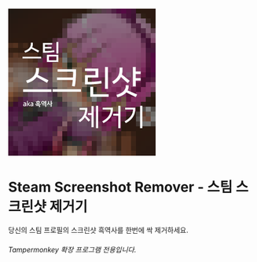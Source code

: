 ![Introduction](.res/logo.png)

# Steam Screenshot Remover - 스팀 스크린샷 제거기
당신의 스팀 프로필의 스크린샷 흑역사를 한번에 싹 제거하세요.

###### Tampermonkey 확장 프로그램 전용입니다.